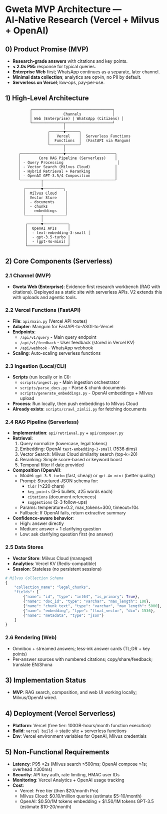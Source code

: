 # Gweta MVP Architecture — AI‑Native Research (Vercel + Milvus + OpenAI)

## 0) Product Promise (MVP)
- **Research‑grade answers** with citations and key points.
- **< 2.0s P95** response for typical queries.
- **Enterprise Web** first; WhatsApp continues as a separate, later channel.
- **Minimal data collection**; analytics are opt‑in, no PII by default.
- **Serverless on Vercel**; low‑ops, pay‑per‑use.

## 1) High-Level Architecture
```
           ┌────────────────────────────────────┐
           │              Channels              │
           │ Web (Enterprise) | WhatsApp (Citizens) │
           └──────────────┬─────────────────────┘
                          │
                   ┌──────▼──────┐
                   │   Vercel    │  Serverless Functions
                   │  Functions  │  (FastAPI via Mangum)
                   └──────┬──────┘
                          │
      ┌───────────────────▼──────────────────────┐
      │        Core RAG Pipeline (Serverless)    │
      │ - Query Processing                        │
      │ - Vector Search (Milvus Cloud)           │
      │ - Hybrid Retrieval + Reranking           │
      │ - OpenAI GPT-3.5/4 Composition           │
      └─────────┬────────────────────────────────┘
                │
        ┌───────▼─────────┐
        │  Milvus Cloud    │
        │  Vector Store    │
        │  - documents     │
        │  - chunks        │
        │  - embeddings    │
        └───────┬──────────┘
                │
         ┌──────▼───────────┐
         │  OpenAI APIs     │
         │  - text-embedding-3-small │
         │  - gpt-3.5-turbo │
         │  - (gpt-4o-mini) │
         └──────────────────┘
```

## 2) Core Components (Serverless)
### 2.1 Channel (MVP)
- **Gweta Web (Enterprise)**: Evidence‑first research workbench (RAG with citations). Deployed as a static site with serverless APIs. V2 extends this with uploads and agentic tools.

### 2.2 Vercel Functions (FastAPI)
- **File**: `api/main.py` (Vercel API routes)
- **Adapter**: Mangum for FastAPI-to-ASGI-to-Vercel
- **Endpoints**: 
  - `/api/v1/query` - Main query endpoint
  - `/api/v1/feedback` - User feedback (stored in Vercel KV)
  - `/api/webhook` - WhatsApp webhook
- **Scaling**: Auto-scaling serverless functions

### 2.3 Ingestion (Local/CLI)
- **Scripts** (run locally or in CI):
  - `scripts/ingest.py` - Main ingestion orchestrator
  - `scripts/parse_docs.py` - Parse & chunk documents
  - `scripts/generate_embeddings.py` - OpenAI embeddings + Milvus upload
- **Process**: Run locally, then push embeddings to Milvus Cloud
- **Already exists**: `scripts/crawl_zimlii.py` for fetching documents

### 2.4 RAG Pipeline (Serverless)
- **Implementation**: `api/retrieval.py` + `api/composer.py`
- **Retrieval**:
  1. Query normalize (lowercase, legal tokens)
  2. Embedding: OpenAI `text-embedding-3-small` (1536 dims)
  3. Vector Search: Milvus Cloud similarity search (top-k=20)
  4. Reranking: Simple score-based or keyword boost
  5. Temporal filter if date provided
- **Composition (OpenAI)**:
  - Model: `gpt-3.5-turbo` (fast, cheap) or `gpt-4o-mini` (better quality)
  - Prompt: Structured JSON schema for:
    - `tldr` (≤220 chars)
    - `key_points` (3–5 bullets, ≤25 words each)
    - `citations` (document references)
    - `suggestions` (2–3 follow-ups)
  - Params: temperature=0.2, max_tokens=300, timeout=10s
  - Fallback: If OpenAI fails, return extractive summary
- **Confidence-aware behavior**:
  - High: answer directly
  - Medium: answer + 1 clarifying question
  - Low: ask clarifying question first (no answer)

### 2.5 Data Stores
- **Vector Store**: Milvus Cloud (managed)
- **Analytics**: Vercel KV (Redis-compatible)
- **Session**: Stateless (no persistent sessions)

```python
# Milvus Collection Schema
{
    "collection_name": "legal_chunks",
    "fields": [
        {"name": "id", "type": "int64", "is_primary": True},
        {"name": "doc_id", "type": "varchar", "max_length": 100},
        {"name": "chunk_text", "type": "varchar", "max_length": 5000},
        {"name": "embedding", "type": "float_vector", "dim": 1536},
        {"name": "metadata", "type": "json"}
    ]
}
```

### 2.6 Rendering (Web)
- Omnibox + streamed answers; less‑ink answer cards (TL;DR + key points)
- Per‑answer sources with numbered citations; copy/share/feedback; translate EN/Shona

## 3) Implementation Status
- **MVP**: RAG search, composition, and web UI working locally; Milvus/OpenAI wired.

## 4) Deployment (Vercel Serverless)
- **Platform**: Vercel (free tier: 100GB-hours/month function execution)
- **Build**: `vercel build` → static site + serverless functions
- **Env**: Vercel environment variables for OpenAI, Milvus credentials

## 5) Non‑Functional Requirements
- **Latency**: P95 <2s (Milvus search ≤500ms; OpenAI compose ≤1s; overhead ≤300ms)
- **Security**: API key auth, rate limiting, HMAC user IDs
- **Monitoring**: Vercel Analytics + OpenAI usage tracking
- **Cost**: 
  - Vercel: Free tier (then $20/month Pro)
  - Milvus Cloud: $0.10/million queries (estimate $5-10/month)
  - OpenAI: $0.50/1M tokens embedding + $1.50/1M tokens GPT-3.5 (estimate $10-20/month)
